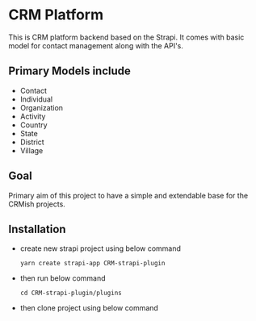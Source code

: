 # CRM Platform

This is CRM platform backend based on the Strapi. It comes with basic model for contact management along with the API's.

## Primary Models include
* Contact
* Individual
* Organization
* Activity
* Country
* State
* District
* Village

## Goal
Primary aim of this project to have a simple and extendable base for the CRMish projects.

## Installation
* create new strapi project using below command

   ```yarn create strapi-app CRM-strapi-plugin```
* then run below command

   ```cd CRM-strapi-plugin/plugins```
* then clone project using below command

   ```git clone https://github.com/webaccess/crmplatform.git ."
